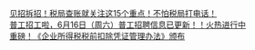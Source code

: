   
[见招拆招！税局查账就关注这15个重点！不怕税局打电话！](http://www.dianyue.me/archives/171/55rmr28donhowm9i/)  
[普工招工啦，6月16日（周六）普工招聘信息已更新！！火热进行中](http://www.dianyue.me/archives/040/dawo0h3wujphzov1/)  
[重磅！《企业所得税税前扣除凭证管理办法》颁布](http://www.dianyue.me/archives/164/pqaioa1ncazy79au/)